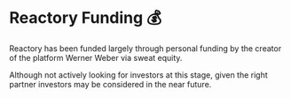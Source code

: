 # Reactory Funding 💰
Reactory has been funded largely through personal funding by the creator of the platform Werner Weber via sweat equity.

Although not actively looking for investors at this stage, given the right partner investors may be considered in the near future.
